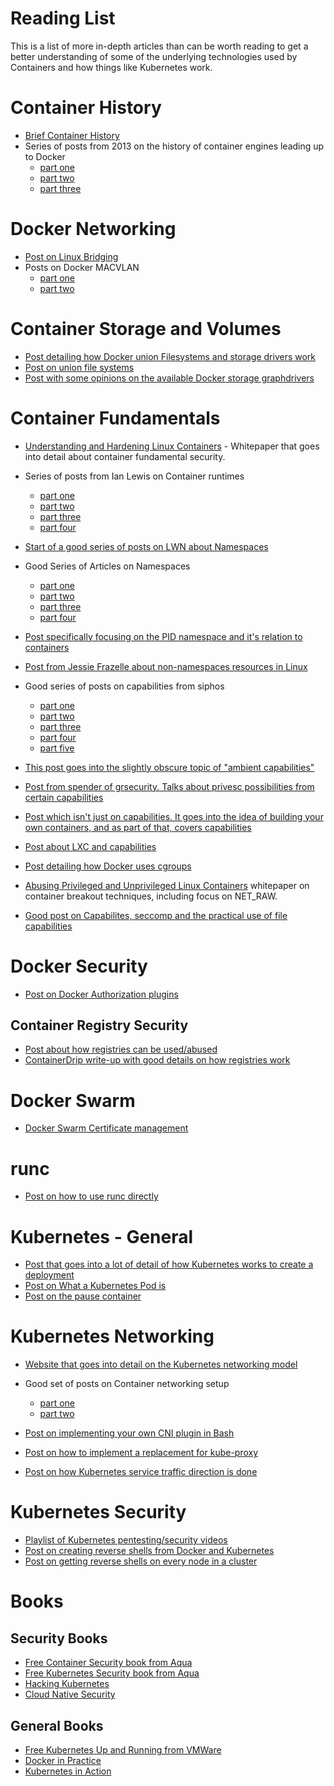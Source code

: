 # Reading List

This is a list of more in-depth articles than can be worth reading to get a better understanding of some of the underlying technologies used by Containers and how things like Kubernetes work.

# Container History

- [Brief Container History](https://blog.aquasec.com/a-brief-history-of-containers-from-1970s-chroot-to-docker-2016)
- Series of posts from 2013 on the history of container engines leading up to Docker
  - [part one](https://web.archive.org/web/20191011153644/http://www.cybera.ca/news-and-events/tech-radar/contain-your-enthusiasm-part-one-a-history-of-operating-system-containers/)
  - [part two](https://web.archive.org/web/20191011151348/https://www.cybera.ca/news-and-events/tech-radar/contain-your-enthusiasm-part-two-jails-zones-openvz-and-lxc/)
  - [part three](https://web.archive.org/web/20191011153243/http://www.cybera.ca/news-and-events/tech-radar/contain-your-enthusiasm-part-three-docker/ )

# Docker Networking

- [Post on Linux Bridging](https://www.thegeekstuff.com/2017/06/brctl-bridge/)
- Posts on Docker MACVLAN
  - [part one](https://web.archive.org/web/20190217173244/https://hicu.be/docker-networking-macvlan-vlan-configuration) 
  - [part two](https://web.archive.org/web/20190130130707/hicu.be/bridge-vs-macvlan)

# Container Storage and Volumes

- [Post detailing how Docker union Filesystems and storage drivers work](https://integratedcode.us/2016/08/30/storage-drivers-in-docker-a-deep-dive/)
- [Post on union file systems](https://www.terriblecode.com/blog/how-docker-images-work-union-file-systems-for-dummies/)
- [Post with some opinions on the available Docker storage graphdrivers](https://blog.jessfraz.com/post/the-brutally-honest-guide-to-docker-graphdrivers/)

# Container Fundamentals

- [Understanding and Hardening Linux Containers](https://research.nccgroup.com/wp-content/uploads/2020/07/ncc_group_understanding_hardening_linux_containers-1-1.pdf) - Whitepaper that goes into detail about container fundamental security.

- Series of posts from Ian Lewis on Container runtimes
  - [part one](https://www.ianlewis.org/en/container-runtimes-part-1-introduction-container-r)
  - [part two](https://www.ianlewis.org/en/container-runtimes-part-2-anatomy-low-level-contai)
  - [part three](https://www.ianlewis.org/en/container-runtimes-part-3-high-level-runtimes)
  - [part four](https://www.ianlewis.org/en/container-runtimes-part-4-kubernetes-container-run)

- [Start of a good series of posts on LWN about Namespaces](https://lwn.net/Articles/531114/)

- Good Series of Articles on Namespaces
  - [part one](http://ifeanyi.co/posts/linux-namespaces-part-1/)
  - [part two](http://ifeanyi.co/posts/linux-namespaces-part-2/)
  - [part three](http://ifeanyi.co/posts/linux-namespaces-part-3/)
  - [part four](http://ifeanyi.co/posts/linux-namespaces-part-4/)

- [Post specifically focusing on the PID namespace and it's relation to containers](https://hackernoon.com/the-curious-case-of-pid-namespaces-1ce86b6bc900)

- [Post from Jessie Frazelle about non-namespaces resources in Linux](https://blog.jessfraz.com/post/two-objects-not-namespaced-linux-kernel/)

- Good series of posts on capabilities from siphos
  - [part one](http://blog.siphos.be/2013/05/capabilities-a-short-intro/)
  - [part two](http://blog.siphos.be/2013/05/restricting-and-granting-capabilities/)
  - [part three](http://blog.siphos.be/2013/05/overview-of-linux-capabilities-part-1/)
  - [part four](http://blog.siphos.be/2013/05/overview-of-linux-capabilities-part-2/)
  - [part five](http://blog.siphos.be/2013/05/overview-of-linux-capabilities-part-3/)

- [This post goes into the slightly obscure topic of "ambient capabilities"](https://s3hh.wordpress.com/2015/07/25/ambient-capabilities/)
- [Post from spender of grsecurity.  Talks about privesc possibilities from certain capabilities](https://forums.grsecurity.net/viewtopic.php?f=7&t=2522&sid=c6fbcf62fd5d3472562540a7e608ce4e#p10271)
- [Post which isn't just on capabilities.  It goes into the idea of building your own containers, and as part of that, covers capabilities](https://blog.lizzie.io/linux-containers-in-500-loc.html)
- [Post about LXC and capabilities](https://blog.iwakd.de/lxc-cap_sys_admin-jessie)
- [Post detailing how Docker uses cgroups](https://shekhargulati.com/2019/01/03/how-docker-uses-cgroups-to-set-resource-limits/)
- [Abusing Privileged and Unprivileged Linux Containers](https://www.nccgroup.com/globalassets/our-research/us/whitepapers/2016/june/abusing-privileged-and-unprivileged-linux-containers.pdf) whitepaper on container breakout techniques, including focus on NET_RAW.
- [Good post on Capabilites, seccomp and the practical use of file capabilities](https://linuxera.org/container-security-capabilities-seccomp/)

# Docker Security

- [Post on Docker Authorization plugins](https://blog.aquasec.com/docker-1.10-security-features-part-2-authorization-plug-in)


## Container Registry Security 

 - [Post about how registries can be used/abused](https://www.antitree.com/2021/10/abusing-registries-for-exfil-and-droppers/)
 - [ContainerDrip write-up with good details on how registries work](https://darkbit.io/blog/cve-2020-15157-containerdrip)


# Docker Swarm

- [Docker Swarm Certificate management](https://docs.docker.com/engine/swarm/how-swarm-mode-works/pki/)

# runc

- [Post on how to use runc directly](https://danishpraka.sh/2020/07/24/introduction-to-runc.html)

# Kubernetes - General

- [Post that goes into a lot of detail of how Kubernetes works to create a deployment](https://github.com/jamiehannaford/what-happens-when-k8s)
- [Post on What a Kubernetes Pod is](https://www.ianlewis.org/en/what-are-kubernetes-pods-anyway)
- [Post on the pause container](https://www.ianlewis.org/en/almighty-pause-container)

# Kubernetes Networking

- [Website that goes into detail on the Kubernetes networking model](https://k8s.networkop.co.uk/)

- Good set of posts on Container networking setup
  - [part one](https://itnext.io/an-illustrated-guide-to-kubernetes-networking-part-1-d1ede3322727)
  - [part two](https://itnext.io/an-illustrated-guide-to-kubernetes-networking-part-2-13fdc6c4e24c)

- [Post on implementing your own CNI plugin in Bash](https://www.altoros.com/blog/kubernetes-networking-writing-your-own-simple-cni-plug-in-with-bash/)

- [Post on how to implement a replacement for kube-proxy](https://arthurchiao.art/blog/cracking-k8s-node-proxy/)
- [Post on how Kubernetes service traffic direction is done](https://dustinspecker.com/posts/iptables-how-kubernetes-services-direct-traffic-to-pods/)

# Kubernetes Security

- [Playlist of Kubernetes pentesting/security videos](https://www.youtube.com/playlist?list=PLKDRii1YwXnLmd8ngltnf9Kzvbja3DJWx)
- [Post on creating reverse shells from Docker and Kubernetes](https://raesene.github.io/blog/2019/08/09/docker-reverse-shells/)
- [Post on getting reverse shells on every node in a cluster](https://raesene.github.io/blog/2019/08/10/making-it-rain-shells-in-Kubernetes/)


# Books 

## Security Books
- [Free Container Security book from Aqua](https://info.aquasec.com/container-security-book)
- [Free Kubernetes Security book from Aqua](https://info.aquasec.com/kubernetes-security)
- [Hacking Kubernetes](https://www.oreilly.com/library/view/hacking-kubernetes/9781492081722/)
- [Cloud Native Security](https://www.amazon.co.uk/Cloud-Native-Security-Chris-Binnie-ebook/dp/B097NHC3BS)

## General Books
- [Free Kubernetes Up and Running from VMWare](https://k8s.vmware.com/kubernetes-up-and-running/)
- [Docker in Practice](https://www.manning.com/books/docker-in-practice-second-edition)
- [Kubernetes in Action](https://www.manning.com/books/kubernetes-in-action-second-edition)
